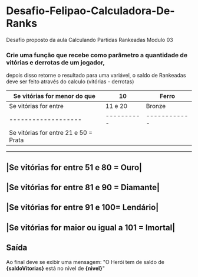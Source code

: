 # Desafio-Felipao-Calculadora-De-Ranks
Desafio proposto da aula Calculando Partidas Rankeadas Modulo 03

### Crie uma função que recebe como parâmetro a quantidade de vitórias e derrotas de um jogador,
depois disso retorne o resultado para uma variável, o saldo de Rankeadas deve ser feito através do calculo (vitórias - derrotas)

|Se vitórias for menor do que |10| Ferro|
-------------------|----------|------------
|Se vitórias for entre |11 e 20 | Bronze|
-------------------|----------|------------
|Se vitórias for entre 21 e 50 = Prata|
-----------------------------------------
|Se vitórias for entre 51 e 80 = Ouro|
-----------------------------------------
|Se vitórias for entre 81 e 90 = Diamante|
-----------------------------------------
|Se vitórias for entre 91 e 100= Lendário|
-----------------------------------------
|Se vitórias for maior ou igual a 101 = Imortal|
-----------------------------------------

## Saída

Ao final deve se exibir uma mensagem:
"O Herói tem de saldo de **{saldoVitorias}** está no nível de **{nivel}**"
